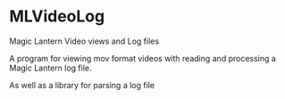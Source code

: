 # MLVideoLog
Magic Lantern Video views and Log files

A program for viewing mov format videos with reading and processing a Magic Lantern log file. 

As well as a library for parsing a log file
